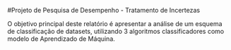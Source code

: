 #Projeto de Pesquisa de Desempenho - Tratamento de Incertezas

O objetivo principal deste relatório é apresentar a análise de um esquema de classificação de datasets, utilizando 3 algoritmos classificadores como modelo de Aprendizado de Máquina.
